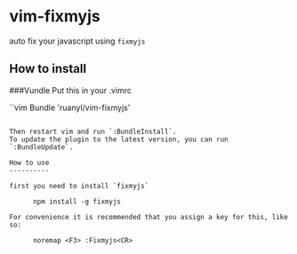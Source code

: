 vim-fixmyjs
===========

auto fix your javascript using `fixmyjs`

How to install
-----------------------
###Vundle
Put this in your .vimrc

``vim
Bundle 'ruanyl/vim-fixmyjs'
```

Then restart vim and run `:BundleInstall`.
To update the plugin to the latest version, you can run `:BundleUpdate`.

How to use
----------

first you need to install `fixmyjs`

      npm install -g fixmyjs

For convenience it is recommended that you assign a key for this, like so:

      noremap <F3> :Fixmyjs<CR>

